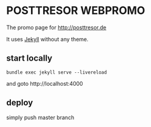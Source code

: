 # POSTTRESOR WEBPROMO

The promo page for http://posttresor.de

It uses [Jekyll](https://jekyllrb.com) without any theme.

## start locally

`bundle exec jekyll serve --livereload`

and goto http://localhost:4000

## deploy

simply push master branch
